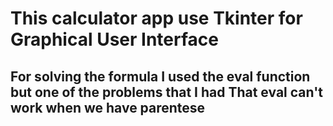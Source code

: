 # This calculator app use Tkinter for Graphical User Interface
## For solving the formula I used the eval function but one of the problems that I had That eval can't work when we have parentese

